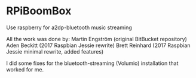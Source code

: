 # RPiBoomBox
Use raspberry for a2dp-bluetooth music streaming

All the work was done by:
Martin Engström (original BitBucket repository)
Aden Beckitt (2017 Raspbian Jessie rewrite)
Brett Reinhard (2017 Raspbian Jessie minimal rewrite, added features)

I did some fixes for the bluetooth-streaming (Volumio) installation that worked for me.
